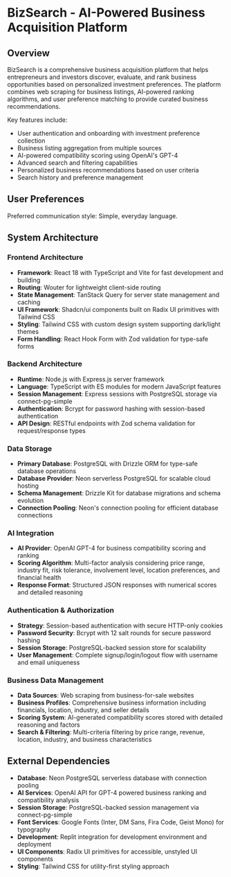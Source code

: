 # BizSearch - AI-Powered Business Acquisition Platform

## Overview

BizSearch is a comprehensive business acquisition platform that helps entrepreneurs and investors discover, evaluate, and rank business opportunities based on personalized investment preferences. The platform combines web scraping for business listings, AI-powered ranking algorithms, and user preference matching to provide curated business recommendations.

Key features include:
- User authentication and onboarding with investment preference collection
- Business listing aggregation from multiple sources
- AI-powered compatibility scoring using OpenAI's GPT-4
- Advanced search and filtering capabilities
- Personalized business recommendations based on user criteria
- Search history and preference management

## User Preferences

Preferred communication style: Simple, everyday language.

## System Architecture

### Frontend Architecture
- **Framework**: React 18 with TypeScript and Vite for fast development and building
- **Routing**: Wouter for lightweight client-side routing
- **State Management**: TanStack Query for server state management and caching
- **UI Framework**: Shadcn/ui components built on Radix UI primitives with Tailwind CSS
- **Styling**: Tailwind CSS with custom design system supporting dark/light themes
- **Form Handling**: React Hook Form with Zod validation for type-safe forms

### Backend Architecture
- **Runtime**: Node.js with Express.js server framework
- **Language**: TypeScript with ES modules for modern JavaScript features
- **Session Management**: Express sessions with PostgreSQL storage via connect-pg-simple
- **Authentication**: Bcrypt for password hashing with session-based authentication
- **API Design**: RESTful endpoints with Zod schema validation for request/response types

### Data Storage
- **Primary Database**: PostgreSQL with Drizzle ORM for type-safe database operations
- **Database Provider**: Neon serverless PostgreSQL for scalable cloud hosting
- **Schema Management**: Drizzle Kit for database migrations and schema evolution
- **Connection Pooling**: Neon's connection pooling for efficient database connections

### AI Integration
- **AI Provider**: OpenAI GPT-4 for business compatibility scoring and ranking
- **Scoring Algorithm**: Multi-factor analysis considering price range, industry fit, risk tolerance, involvement level, location preferences, and financial health
- **Response Format**: Structured JSON responses with numerical scores and detailed reasoning

### Authentication & Authorization
- **Strategy**: Session-based authentication with secure HTTP-only cookies
- **Password Security**: Bcrypt with 12 salt rounds for secure password hashing
- **Session Storage**: PostgreSQL-backed session store for scalability
- **User Management**: Complete signup/login/logout flow with username and email uniqueness

### Business Data Management
- **Data Sources**: Web scraping from business-for-sale websites
- **Business Profiles**: Comprehensive business information including financials, location, industry, and seller details
- **Scoring System**: AI-generated compatibility scores stored with detailed reasoning and factors
- **Search & Filtering**: Multi-criteria filtering by price range, revenue, location, industry, and business characteristics

## External Dependencies

- **Database**: Neon PostgreSQL serverless database with connection pooling
- **AI Services**: OpenAI API for GPT-4 powered business ranking and compatibility analysis
- **Session Storage**: PostgreSQL-backed session management via connect-pg-simple
- **Font Services**: Google Fonts (Inter, DM Sans, Fira Code, Geist Mono) for typography
- **Development**: Replit integration for development environment and deployment
- **UI Components**: Radix UI primitives for accessible, unstyled UI components
- **Styling**: Tailwind CSS for utility-first styling approach